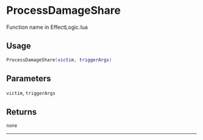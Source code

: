 # ProcessDamageShare
Function name in EffectLogic.lua
## Usage
```lua
ProcessDamageShare(victim, triggerArgs)
```
## Parameters
`victim`, `triggerArgs`
## Returns
`none`

---